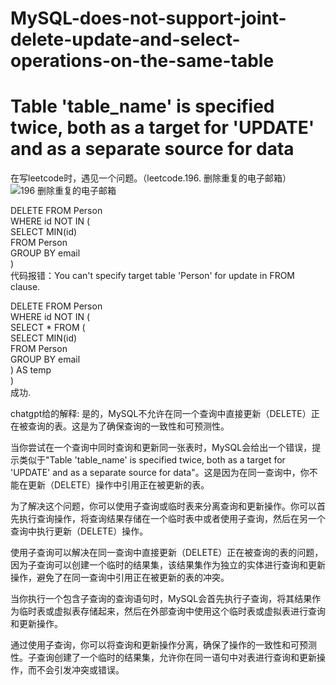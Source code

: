 # MySQL-does-not-support-joint-delete-update-and-select-operations-on-the-same-table
# Table 'table_name' is specified twice, both as a target for 'UPDATE' and as a separate source for data
在写leetcode时，遇见一个问题。（leetcode.196. 删除重复的电子邮箱）
![196  删除重复的电子邮箱](https://github.com/adcodeday/MySQL-does-not-support-joint-delete-update-and-select-operations-on-the-same-table/assets/130963605/86d00cec-762e-44e7-add7-210f49ec947b)

DELETE FROM Person  
WHERE id NOT IN (  
    SELECT MIN(id)  
    FROM Person  
    GROUP BY email  
)  
代码报错：You can't specify target table 'Person' for update in FROM clause.

DELETE FROM Person  
WHERE id NOT IN (  
    SELECT * FROM (  
        SELECT MIN(id)  
        FROM Person  
        GROUP BY email  
    ) AS temp  
)  
成功.

chatgpt给的解释:
是的，MySQL不允许在同一个查询中直接更新（DELETE）正在被查询的表。这是为了确保查询的一致性和可预测性。

当你尝试在一个查询中同时查询和更新同一张表时，MySQL会给出一个错误，提示类似于"Table 'table_name' is specified twice, both as a target for 'UPDATE' and as a separate source for data"。这是因为在同一查询中，你不能在更新（DELETE）操作中引用正在被更新的表。

为了解决这个问题，你可以使用子查询或临时表来分离查询和更新操作。你可以首先执行查询操作，将查询结果存储在一个临时表中或者使用子查询，然后在另一个查询中执行更新（DELETE）操作。

使用子查询可以解决在同一查询中直接更新（DELETE）正在被查询的表的问题，因为子查询可以创建一个临时的结果集，该结果集作为独立的实体进行查询和更新操作，避免了在同一查询中引用正在被更新的表的冲突。

当你执行一个包含子查询的查询语句时，MySQL会首先执行子查询，将其结果作为临时表或虚拟表存储起来，然后在外部查询中使用这个临时表或虚拟表进行查询和更新操作。

通过使用子查询，你可以将查询和更新操作分离，确保了操作的一致性和可预测性。子查询创建了一个临时的结果集，允许你在同一语句中对表进行查询和更新操作，而不会引发冲突或错误。
